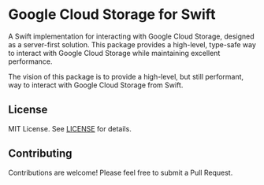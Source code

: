 # Google Cloud Storage for Swift

A Swift implementation for interacting with Google Cloud Storage, designed as a server-first solution. This package provides a high-level, type-safe way to interact with Google Cloud Storage while maintaining excellent performance.

The vision of this package is to provide a high-level, but still performant, way to interact with Google Cloud Storage from Swift.

## License

MIT License. See [LICENSE](./LICENSE) for details.

## Contributing

Contributions are welcome! Please feel free to submit a Pull Request.
